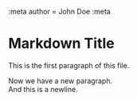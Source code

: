 :meta
author = John Doe
:meta
# Markdown Title
This is the first paragraph of this file.

Now we have a new paragraph.  
And this is a newline.
